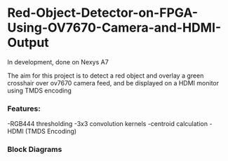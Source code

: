 # Red-Object-Detector-on-FPGA-Using-OV7670-Camera-and-HDMI-Output
In development, done on Nexys A7

The aim for this project is to detect a red object and overlay a green crosshair over ov7670 camera feed, and be displayed on a HDMI monitor using TMDS encoding

### Features:
-RGB444 thresholding
-3x3 convolution kernels
-centroid calculation
-HDMI (TMDS Encoding)

### Block Diagrams
